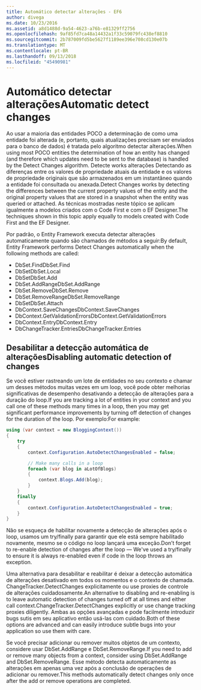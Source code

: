 ```yaml
---
title: Automático detectar alterações - EF6
author: divega
ms.date: 10/23/2016
ms.assetid: a8d1488d-9a54-4623-a76b-e81329ff2756
ms.openlocfilehash: 9af85fd7ca48a14432a1f33c59079fc438ef8810
ms.sourcegitcommit: 2b787009fd5be5627f1189ee396e708cd130e07b
ms.translationtype: MT
ms.contentlocale: pt-BR
ms.lasthandoff: 09/13/2018
ms.locfileid: "45490981"
---
```

# <a name="automatic-detect-changes"></a><span data-ttu-id="483f8-102">Automático detectar alterações</span><span class="sxs-lookup"><span data-stu-id="483f8-102">Automatic detect changes</span></span>
<span data-ttu-id="483f8-103">Ao usar a maioria das entidades POCO a determinação de como uma entidade foi alterada (e, portanto, quais atualizações precisam ser enviados para o banco de dados) é tratada pelo algoritmo detectar alterações.</span><span class="sxs-lookup"><span data-stu-id="483f8-103">When using most POCO entities the determination of how an entity has changed (and therefore which updates need to be sent to the database) is handled by the Detect Changes algorithm.</span></span> <span data-ttu-id="483f8-104">Detecte works alterações Detectando as diferenças entre os valores de propriedade atuais da entidade e os valores de propriedade originais que são armazenados em um instantâneo quando a entidade foi consultada ou anexada.</span><span class="sxs-lookup"><span data-stu-id="483f8-104">Detect Changes works by detecting the differences between the current property values of the entity and the original property values that are stored in a snapshot when the entity was queried or attached.</span></span> <span data-ttu-id="483f8-105">As técnicas mostradas neste tópico se aplicam igualmente a modelos criados com o Code First e com o EF Designer.</span><span class="sxs-lookup"><span data-stu-id="483f8-105">The techniques shown in this topic apply equally to models created with Code First and the EF Designer.</span></span>  

<span data-ttu-id="483f8-106">Por padrão, o Entity Framework executa detectar alterações automaticamente quando são chamados de métodos a seguir:</span><span class="sxs-lookup"><span data-stu-id="483f8-106">By default, Entity Framework performs Detect Changes automatically when the following methods are called:</span></span>  

- <span data-ttu-id="483f8-107">DbSet.Find</span><span class="sxs-lookup"><span data-stu-id="483f8-107">DbSet.Find</span></span>  
- <span data-ttu-id="483f8-108">DbSet</span><span class="sxs-lookup"><span data-stu-id="483f8-108">DbSet.Local</span></span>  
- <span data-ttu-id="483f8-109">DbSet</span><span class="sxs-lookup"><span data-stu-id="483f8-109">DbSet.Add</span></span>  
- <span data-ttu-id="483f8-110">DbSet.AddRange</span><span class="sxs-lookup"><span data-stu-id="483f8-110">DbSet.AddRange</span></span>
- <span data-ttu-id="483f8-111">DbSet.Remove</span><span class="sxs-lookup"><span data-stu-id="483f8-111">DbSet.Remove</span></span>  
- <span data-ttu-id="483f8-112">DbSet.RemoveRange</span><span class="sxs-lookup"><span data-stu-id="483f8-112">DbSet.RemoveRange</span></span>
- <span data-ttu-id="483f8-113">DbSet</span><span class="sxs-lookup"><span data-stu-id="483f8-113">DbSet.Attach</span></span>  
- <span data-ttu-id="483f8-114">DbContext.SaveChanges</span><span class="sxs-lookup"><span data-stu-id="483f8-114">DbContext.SaveChanges</span></span>  
- <span data-ttu-id="483f8-115">DbContext.GetValidationErrors</span><span class="sxs-lookup"><span data-stu-id="483f8-115">DbContext.GetValidationErrors</span></span>  
- <span data-ttu-id="483f8-116">DbContext.Entry</span><span class="sxs-lookup"><span data-stu-id="483f8-116">DbContext.Entry</span></span>  
- <span data-ttu-id="483f8-117">DbChangeTracker.Entries</span><span class="sxs-lookup"><span data-stu-id="483f8-117">DbChangeTracker.Entries</span></span>  

## <a name="disabling-automatic-detection-of-changes"></a><span data-ttu-id="483f8-118">Desabilitar a detecção automática de alterações</span><span class="sxs-lookup"><span data-stu-id="483f8-118">Disabling automatic detection of changes</span></span>  

<span data-ttu-id="483f8-119">Se você estiver rastreando um lote de entidades no seu contexto e chamar um desses métodos muitas vezes em um loop, você pode obter melhorias significativas de desempenho desativando a detecção de alterações para a duração do loop.</span><span class="sxs-lookup"><span data-stu-id="483f8-119">If you are tracking a lot of entities in your context and you call one of these methods many times in a loop, then you may get significant performance improvements by turning off detection of changes for the duration of the loop.</span></span> <span data-ttu-id="483f8-120">Por exemplo:</span><span class="sxs-lookup"><span data-stu-id="483f8-120">For example:</span></span>  

``` csharp
using (var context = new BloggingContext())
{
    try
    {
        context.Configuration.AutoDetectChangesEnabled = false;

        // Make many calls in a loop
        foreach (var blog in aLotOfBlogs)
        {
            context.Blogs.Add(blog);
        }
    }
    finally
    {
        context.Configuration.AutoDetectChangesEnabled = true;
    }
}
```  

<span data-ttu-id="483f8-121">Não se esqueça de habilitar novamente a detecção de alterações após o loop, usamos um try/finally para garantir que ele está sempre habilitado novamente, mesmo se o código no loop lançará uma exceção.</span><span class="sxs-lookup"><span data-stu-id="483f8-121">Don’t forget to re-enable detection of changes after the loop — We've used a try/finally to ensure it is always re-enabled even if code in the loop throws an exception.</span></span>  

<span data-ttu-id="483f8-122">Uma alternativa para desabilitar e reabilitar é deixar a detecção automática de alterações desativado em todos os momentos e o contexto de chamada. ChangeTracker.DetectChanges explicitamente ou use proxies de controle de alterações cuidadosamente.</span><span class="sxs-lookup"><span data-stu-id="483f8-122">An alternative to disabling and re-enabling is to leave automatic detection of changes turned off at all times and either call context.ChangeTracker.DetectChanges explicitly or use change tracking proxies diligently.</span></span> <span data-ttu-id="483f8-123">Ambas as opções avançadas e pode facilmente introduzir bugs sutis em seu aplicativo então usá-las com cuidado.</span><span class="sxs-lookup"><span data-stu-id="483f8-123">Both of these options are advanced and can easily introduce subtle bugs into your application so use them with care.</span></span>  

<span data-ttu-id="483f8-124">Se você precisar adicionar ou remover muitos objetos de um contexto, considere usar DbSet.AddRange e DbSet.RemoveRange.</span><span class="sxs-lookup"><span data-stu-id="483f8-124">If you need to add or remove many objects from a context, consider using DbSet.AddRange and DbSet.RemoveRange.</span></span> <span data-ttu-id="483f8-125">Esse método detecta automaticamente as alterações em apenas uma vez após a conclusão de operações de adicionar ou remover.</span><span class="sxs-lookup"><span data-stu-id="483f8-125">This methods automatically detect changes only once after the add or remove operations are completed.</span></span> 

